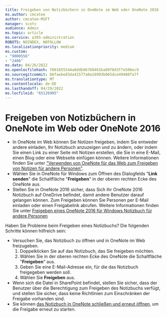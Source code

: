 ```yaml
---
title: Freigeben von Notizbüchern in OneNote im Web oder OneNote 2016
ms.author: cmcatee
author: cmcatee-MSFT
manager: scotv
audience: Admin
ms.topic: article
ms.service: o365-administration
ROBOTS: NOINDEX, NOFOLLOW
ms.localizationpriority: medium
ms.custom:
- "9000556"
- "2406"
ms.date: 04/26/2022
ms.openlocfilehash: f001855544a6ddb96760461ba89f8d3f7e506ec9
ms.sourcegitcommit: b6faebed3da41577a0a16993b065dce49480fa7f
ms.translationtype: MT
ms.contentlocale: de-DE
ms.lasthandoff: 04/29/2022
ms.locfileid: "65126905"
---
```

# <a name="share-notebooks-in-onenote-on-the-web-or-onenote-2016"></a>Freigeben von Notizbüchern in OneNote im Web oder OneNote 2016

- In OneNote im Web können Sie Notizen freigeben, indem Sie entweder andere einladen, Ihr Notizbuch anzuzeigen und zu ändern, oder indem Sie einen Link zu einer Seite mit Notizen erstellen, die Sie in eine E-Mail, einen Blog oder eine Webseite einfügen können. Weitere Informationen finden Sie unter ["Verwenden von OneNote für das Web zum Freigeben von Notizen für andere Personen"](https://support.microsoft.com/office/use-onenote-for-the-web-to-share-notes-with-other-people-d3481fbe-e06c-4883-b7e9-b2ee9f38aed3).
- Wählen Sie in OneNote für Windows zum Öffnen des Dialogfelds "**Link senden**" die Schaltfläche "**Freigeben**" in der oberen rechten Ecke des OneNote aus.
- Stellen Sie in OneNote 2016 sicher, dass Sich Ihr OneNote 2016 Notizbuch auf OneDrive befindet, damit andere Benutzer darauf gelangen können. Zum Freigeben können Sie Personen per E-Mail einladen oder einen Freigabelink abrufen. Weitere Informationen finden Sie unter [Freigeben eines OneNote 2016 für Windows Notizbuch für andere Personen](https://support.microsoft.com/en-us/office/share-a-onenote-2016-for-windows-notebook-with-other-people-d14b6033-7a95-4536-9216-bb0a5e0f8285)

Haben Sie Probleme beim Freigeben eines Notizbuchs? Die folgenden Schritte können hilfreich sein:

- Versuchen Sie, das Notizbuch zu öffnen und in OneNote im Web freizugeben.
    1. Doppelklicken Sie auf das Notizbuch, das Sie freigeben möchten.
    2. Wählen Sie in der oberen rechten Ecke des OneNote die Schaltfläche "**Freigeben**" aus.
    3. Geben Sie eine E-Mail-Adresse ein, für die das Notizbuch freigegeben werden soll.
    4. Wählen Sie **Freigeben** aus.
- Wenn sich die Datei in SharePoint befindet, stellen Sie sicher, dass der Benutzer über die Berechtigung zum Freigeben des Notizbuchs verfügt, und stellen Sie sicher, dass keine Richtlinien zum Einschränken der Freigabe vorhanden sind.
- Sie können [das Notizbuch in OneNote schließen und erneut öffnen](https://support.microsoft.com/office/close-and-reopen-notebooks-in-onenote-2a32ba46-14cf-4359-962e-9578914d8aa3), um die Freigabe erneut zu starten.
